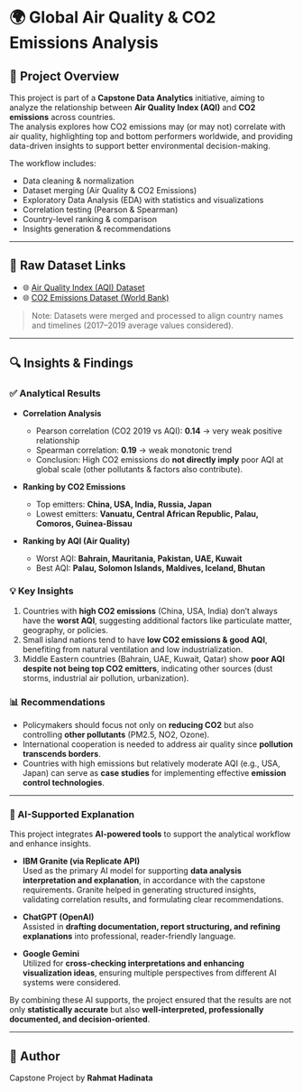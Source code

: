 # 🌍 Global Air Quality & CO2 Emissions Analysis

## 📌 Project Overview
This project is part of a **Capstone Data Analytics** initiative, aiming to analyze the relationship between **Air Quality Index (AQI)** and **CO2 emissions** across countries.  
The analysis explores how CO2 emissions may (or may not) correlate with air quality, highlighting top and bottom performers worldwide, and providing data-driven insights to support better environmental decision-making.  

The workflow includes:
- Data cleaning & normalization  
- Dataset merging (Air Quality & CO2 Emissions)  
- Exploratory Data Analysis (EDA) with statistics and visualizations  
- Correlation testing (Pearson & Spearman)  
- Country-level ranking & comparison  
- Insights generation & recommendations  

---

## 📂 Raw Dataset Links
- 🌐 [Air Quality Index (AQI) Dataset]((https://www.kaggle.com/datasets/hasibalmuzdadid/global-air-pollution-dataset?select=global+air+pollution+dataset.csv))  
- 🌐 [CO2 Emissions Dataset (World Bank)]((https://www.kaggle.com/datasets/ulrikthygepedersen/co2-emissions-by-country?resource=download))  

> Note: Datasets were merged and processed to align country names and timelines (2017–2019 average values considered).  

---

## 🔍 Insights & Findings

### ✅ Analytical Results
- **Correlation Analysis**  
  - Pearson correlation (CO2 2019 vs AQI): **0.14** → very weak positive relationship  
  - Spearman correlation: **0.19** → weak monotonic trend  
  - Conclusion: High CO2 emissions do **not directly imply** poor AQI at global scale (other pollutants & factors also contribute).  

- **Ranking by CO2 Emissions**  
  - Top emitters: **China, USA, India, Russia, Japan**  
  - Lowest emitters: **Vanuatu, Central African Republic, Palau, Comoros, Guinea-Bissau**  

- **Ranking by AQI (Air Quality)**  
  - Worst AQI: **Bahrain, Mauritania, Pakistan, UAE, Kuwait**  
  - Best AQI: **Palau, Solomon Islands, Maldives, Iceland, Bhutan**  

### 💡 Key Insights
1. Countries with **high CO2 emissions** (China, USA, India) don’t always have the **worst AQI**, suggesting additional factors like particulate matter, geography, or policies.  
2. Small island nations tend to have **low CO2 emissions & good AQI**, benefiting from natural ventilation and low industrialization.  
3. Middle Eastern countries (Bahrain, UAE, Kuwait, Qatar) show **poor AQI despite not being top CO2 emitters**, indicating other sources (dust storms, industrial air pollution, urbanization).  

### 📊 Recommendations
- Policymakers should focus not only on **reducing CO2** but also controlling **other pollutants** (PM2.5, NO2, Ozone).  
- International cooperation is needed to address air quality since **pollution transcends borders**.  
- Countries with high emissions but relatively moderate AQI (e.g., USA, Japan) can serve as **case studies** for implementing effective **emission control technologies**.  

---

### 🤖 AI-Supported Explanation
This project integrates **AI-powered tools** to support the analytical workflow and enhance insights.  

- **IBM Granite (via Replicate API)**  
  Used as the primary AI model for supporting **data analysis interpretation and explanation**, in accordance with the capstone requirements. Granite helped in generating structured insights, validating correlation results, and formulating clear recommendations.  

- **ChatGPT (OpenAI)**  
  Assisted in **drafting documentation, report structuring, and refining explanations** into professional, reader-friendly language.  

- **Google Gemini**  
  Utilized for **cross-checking interpretations and enhancing visualization ideas**, ensuring multiple perspectives from different AI systems were considered.  

By combining these AI supports, the project ensured that the results are not only **statistically accurate** but also **well-interpreted, professionally documented, and decision-oriented**.  


---

## 📌 Author
Capstone Project by **Rahmat Hadinata**  

